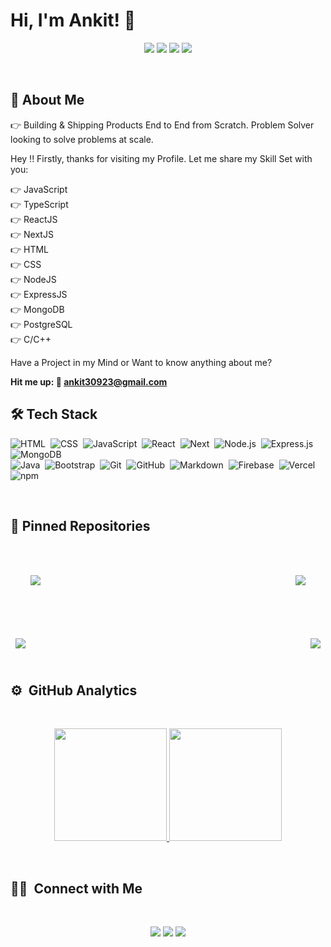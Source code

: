 # Hi, I'm Ankit! 👋 <br>

<p align="center">
<a href="https://www.linkedin.com/in/ankitguptacusat/"><img src="https://img.shields.io/badge/Ankit%20Kumar-0077B5?style=flat&logo=Linkedin&logoColor=white"/></a>
<a href="mailto:ankit30923@gmail.com"><img src="https://img.shields.io/badge/-ankit30923@gmail.com-D14836?style=flat&logo=Gmail&logoColor=white"/></a>
<a href="https://x.com/lazygupta_"><img src="https://img.shields.io/twitter/url?color=White&label=Ankit%20Kumar&style=social&url=https%3A%2F%2Ftwitter.com%2FAnkitK"/></a>
<a href="https://lazyrabbit.space/"><img src="https://img.shields.io/badge/website-Ankit%20Kumar-white?style=social&logo=vercel&url=https%3A%2F%2Fport-folio-two-self.vercel.app%2F"/></a>




</p>

<br>

  
## 🚀 About Me
👉 Building & Shipping Products End to End from Scratch. Problem Solver looking to solve problems at scale. 

Hey !! Firstly, thanks for visiting my Profile. Let me share my Skill Set with you:

👉 JavaScript  <br>
👉 TypeScript  <br>
👉 ReactJS <br>
👉 NextJS  <br>
👉 HTML <br>
👉 CSS <br>
👉 NodeJS <br>
👉 ExpressJS <br>
👉 MongoDB <br>
👉 PostgreSQL <br>
👉 C/C++ <br>

Have a Project in my Mind or Want to know anything about me?

<strong> Hit me up: 📧 ankit30923@gmail.com </strong>

  
## 🛠 Tech Stack
![HTML](https://img.shields.io/badge/-HTML-05122A?style=flat&logo=HTML5)&nbsp;
![CSS](https://img.shields.io/badge/-CSS-05122A?style=flat&logo=CSS3&logoColor=1572B6)&nbsp;
![JavaScript](https://img.shields.io/badge/-JavaScript-05122A?style=flat&logo=javascript)&nbsp;
![React](https://img.shields.io/badge/-React-05122A?style=flat&logo=react)&nbsp;
![Next](https://img.shields.io/badge/-Next-05122A?style=flat&logo=next)&nbsp;
![Node.js](https://img.shields.io/badge/-Node.js-05122A?style=flat&logo=node.js)&nbsp;
![Express.js](https://img.shields.io/badge/-Express-05122A?style=flat&logo=express.js)&nbsp;
![MongoDB](https://img.shields.io/badge/-MongoDB-05122A?style=flat&logo=mongodb)\
![Java](https://img.shields.io/badge/-Java-05122A?style=flat&logo=Java&logoColor=FFA518)&nbsp;
![Bootstrap](https://img.shields.io/badge/-Bootstrap-05122A?style=flat&logo=bootstrap&logoColor=563D7C)&nbsp;
![Git](https://img.shields.io/badge/-Git-05122A?style=flat&logo=git)&nbsp;
![GitHub](https://img.shields.io/badge/-GitHub-05122A?style=flat&logo=github)&nbsp;
![Markdown](https://img.shields.io/badge/-Markdown-05122A?style=flat&logo=markdown)&nbsp;
![Firebase](https://img.shields.io/badge/-Firebase-05122A?style=flat&logo=Firebase)&nbsp;
![Vercel](https://img.shields.io/badge/-Vercel-05122A?style=flat&logo=vercel)&nbsp;
<img alt="npm" src="https://img.shields.io/badge/-NPM-05122A?style=flat&logo=npm&logoColor=white" />

<br>

## 📌 Pinned Repositories

<br>

<a href="https://github.com/lazygupta/TellUs-A-Social-Indulge">
  <img align="center" style="margin:2rem" src="https://github-readme-stats.vercel.app/api/pin/?username=lazygupta&repo=TellUs-A-Social-Indulge&title_color=ffffff&text_color=c9cacc&icon_color=4AB197&theme=algolia" />
</a>


<a href="https://github.com/lazygupta/Face-Attendance">
  <img align="right" style="margin:2rem" src="https://github-readme-stats.vercel.app/api/pin/?username=lazygupta&repo=Face-Attendance&title_color=ffffff&text_color=c9cacc&icon_color=4AB197&theme=algolia" />
</a>

&nbsp;

<a href="https://github.com/lazygupta/Spectra">
  <img align="center" style="margin:0.5rem" src="https://github-readme-stats.vercel.app/api/pin/?username=lazygupta&repo=Spectra&title_color=ffffff&text_color=c9cacc&icon_color=4AB197&theme=algolia" />
</a>

<a href="https://github.com/lazygupta/Railway-Reservation">
  <img align="right" style="margin:0.5rem" src="https://github-readme-stats.vercel.app/api/pin/?username=lazygupta&repo=Railway-Reservation&title_color=ffffff&text_color=c9cacc&icon_color=4AB197&theme=algolia" />
</a> 

<br>
<br>


## ⚙️ &nbsp;GitHub Analytics
<br>

<p align="center">
<a href="https://github.com/lazygupta">
  <img height="180em" src="https://github-readme-stats-eight-theta.vercel.app/api?username=lazygupta&show_icons=true&theme=algolia&include_all_commits=true&count_private=true"/> 
  <img height="180em" src="https://github-readme-stats-eight-theta.vercel.app/api/top-langs/?username=lazygupta&layout=compact&langs_count=8&theme=algolia"/>
</a>
</p>
<br>

## 🤝🏻 &nbsp;Connect with Me

<br>

<p align="center">
<a href="https://www.linkedin.com/in/ankitguptacusat"><img src="https://img.shields.io/badge/-Ankit%20Kumar-0077B5?style=flat&logo=Linkedin&logoColor=white"/></a>
<a href="mailto:ankit30923@gmail.com"><img src="https://img.shields.io/badge/-ankit30923@gmail.com-D14836?style=flat&logo=Gmail&logoColor=white"/></a>
<a href="https://x.com/lazygupta_"><img src="https://img.shields.io/twitter/url?color=White&label=Ankit%20Kumar&style=social&url=https%3A%2F%2Ftwitter.com%2FAnkitK"/></a>

</p>

<br>
